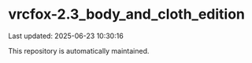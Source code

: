 # vrcfox-2.3_body_and_cloth_edition

Last updated: 2025-06-23 10:30:16

This repository is automatically maintained.
